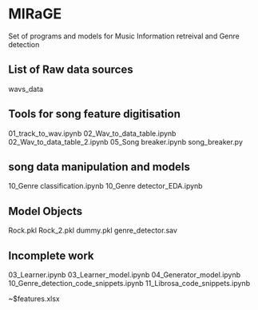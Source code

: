 # MIRaGE
Set of programs and models for Music Information retreival and Genre detection


## List of Raw data sources
wavs_data

## Tools for song feature digitisation
01_track_to_wav.ipynb
02_Wav_to_data_table.ipynb
02_Wav_to_data_table_2.ipynb
05_Song breaker.ipynb
song_breaker.py

## song data manipulation and models
10_Genre classification.ipynb
10_Genre detector_EDA.ipynb


## Model Objects
Rock.pkl
Rock_2.pkl
dummy.pkl
genre_detector.sav

## Incomplete work
03_Learner.ipynb
03_Learner_model.ipynb
04_Generator_model.ipynb
10_Genre_detection_code_snippets.ipynb
11_Librosa_code_snippets.ipynb

~$features.xlsx
